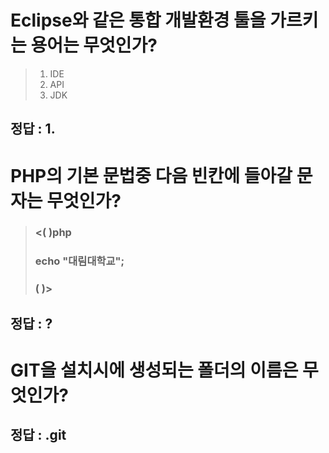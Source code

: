 # Eclipse와 같은 통합 개발환경 툴을 가르키는 용어는 무엇인가?
>1. IDE
>2. API
>3. JDK

## 정답 : 1.

# PHP의 기본 문법중 다음 빈칸에 들아갈 문자는 무엇인가?
>### <(  )php
>###    echo "대림대학교";
>### (  )>

## 정답 : ?


# GIT을 설치시에 생성되는 폴더의 이름은 무엇인가?

## 정답 : .git